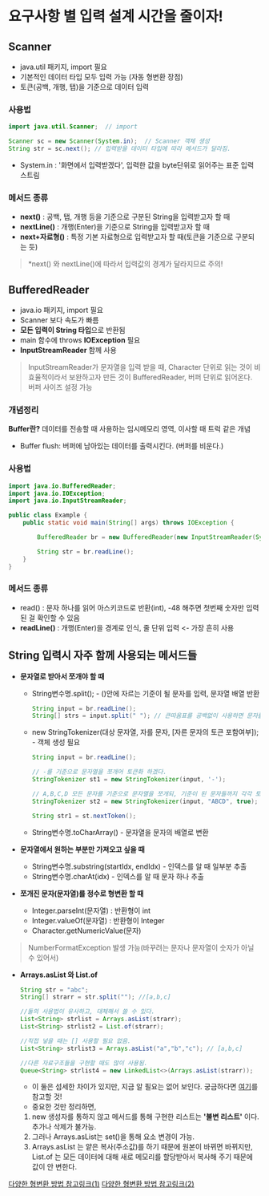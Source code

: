 # 요구사항 별 입력 설계 시간을 줄이자!

## Scanner
- java.util 패키지, import 필요
- 기본적인 데이터 타입 모두 입력 가능 (자동 형변환 장점)
- 토큰(공백, 개행, 탭)을 기준으로 데이터 입력

### 사용법
```java
import java.util.Scanner;  // import

Scanner sc = new Scanner(System.in);  // Scanner 객체 생성
String str = sc.next(); // 입력받을 데이터 타입에 따라 메서드가 달라짐.
```
- System.in : '화면에서 입력받겠다', 입력한 값을 byte단위로 읽어주는 표준 입력 스트림

### 메서드 종류
- **next()** : 공백, 탭, 개행 등을 기준으로 구분된 String을 입력받고자 할 때
- **nextLine()** : 개행(Enter)을 기준으로 String을 입력받고자 할 때
- **next+자료형()** : 특정 기본 자료형으로 입력받고자 할 때(토큰을 기준으로 구분되는 듯)  
>*next() 와 nextLine()에 따라서 입력값의 경계가 달라지므로 주의!


## BufferedReader
- java.io 패키지, import 필요
- Scanner 보다 속도가 빠름
- **모든 입력이 String 타입**으로 반환됨
- main 함수에 throws **IOException** 필요
- **InputStreamReader** 함께 사용
>InputStreamReader가 문자열을 입력 받을 때, Character 단위로 읽는 것이 비효율적이라서 보완하고자 만든 것이 BufferedReader, 버퍼 단위로 읽어온다. 버퍼 사이즈 설정 가능  

### 개념정리
**Buffer란?** 데이터를 전송할 때 사용하는 임시메모리 영역, 이사할 때 트럭 같은 개념
- Buffer flush: 버퍼에 남아있는 데이터를 출력시킨다. (버퍼를 비운다.)

### 사용법
```java
import java.io.BufferedReader;
import java.io.IOException;
import java.io.InputStreamReader;

public class Example {
    public static void main(String[] args) throws IOException {

        BufferedReader br = new BufferedReader(new InputStreamReader(System.in));

        String str = br.readLine();
    }
}
```
### 메서드 종류
- read() : 문자 하나를 읽어 아스키코드로 반환(int), -48 해주면 첫번째 숫자만 입력된 걸 확인할 수 있음
- **readLine()** : 개행(Enter)을 경계로 인식, 줄 단위 입력 <- 가장 흔히 사용

## String 입력시 자주 함께 사용되는 메서드들
- **문자열로 받아서 쪼개야 할 때**
  - String변수명.split(); - ()안에 자르는 기준이 될 문자를 입력, 문자열 배열 반환
    ```java
    String input = br.readLine();
    String[] strs = input.split(" "); // 큰따옴표를 공백없이 사용하면 문자를 하나씩 쪼갬.
    ```
  - new StringTokenizer(대상 문자열, 자를 문자, [자른 문자의 토큰 포함여부]); - 객체 생성 필요
    ```java
    String input = br.readLine();

    // -를 기준으로 문자열을 쪼개어 토큰화 하겠다.
    StringTokenizer st1 = new StringTokenizer(input, '-');

    // A,B,C,D 모든 문자를 기준으로 문자열을 쪼개되, 기준이 된 문자들까지 각각 토큰화 하겠다.
    StringTokenizer st2 = new StringTokenizer(input, "ABCD", true);

    String str1 = st.nextToken();
    ```
  - String변수명.toCharArray() - 문자열을 문자의 배열로 변환

- **문자열에서 원하는 부분만 가져오고 싶을 때**
  - String변수명.substring(startIdx, endIdx) - 인덱스를 알 때 일부분 추출
  - String변수명.charAt(idx) - 인덱스를 알 때 문자 하나 추출
  
  
- **쪼개진 문자(문자열)를 정수로 형변환 할 때**
  - Integer.parseInt(문자열) : 반환형이 int
  - Integer.valueOf(문자열) : 반환형이 Integer
  - Character.getNumericValue(문자)
>NumberFormatException 발생 가능(바꾸려는 문자나 문자열이 숫자가 아닐 수 있어서)

- **Arrays.asList 와 List.of**
  ```java
  String str = "abc";
  String[] strarr = str.split(""); //[a,b,c]

  //둘의 사용법이 유사하고, 대체해서 쓸 수 있다.
  List<String> strlist = Arrays.asList(strarr);
  List<String> strlist2 = List.of(strarr);

  //직접 넣을 때는 [] 사용할 필요 없음.
  List<String> strlist3 = Arrays.asList("a","b","c"); // [a,b,c]

  //다른 자료구조들을 구현할 때도 많이 사용됨.
  Queue<String> strlist4 = new LinkedList<>(Arrays.asList(strarr));
  ```
  - 이 둘은 섬세한 차이가 있지만, 지금 알 필요는 없어 보인다. 궁금하다면 [여기](https://inpa.tistory.com/entry/JAVA-%E2%98%95-ArraysasList-%EC%99%80-Listof-%EC%B0%A8%EC%9D%B4-%ED%95%9C%EB%B0%A9-%EC%A0%95%EB%A6%AC_)를 참고할 것!
  - 중요한 것만 정리하면,
  1. new 생성자를 통하지 않고 메서드를 통해 구현한 리스트는 **'불변 리스트'** 이다. 추가나 삭제가 불가능.
  2. 그러나 Arrays.asList는 set()을 통해 요소 변경이 가능.
  3. Arrays.asList 는 얕은 복사(주소값)를 하기 때문에 원본이 바뀌면 바뀌지만, List.of 는 모든 데이터에 대해 새로 메모리를 할당받아서 복사해 주기 때문에 값이 안 변한다.

[다양한 형변환 방법 참고링크(1)](https://hello-judy-world.tistory.com/178)
[다양한 형변환 방법 참고링크(2)](https://hello-judy-world.tistory.com/180)
